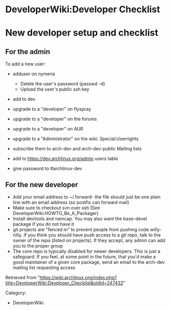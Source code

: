 DeveloperWiki:Developer Checklist
=================================

New developer setup and checklist
=================================

For the admin
-------------

To add a new user:

-   adduser on nymeria
    -   Delete the user's password (passwd -d)
    -   Upload the user's public ssh key

-   add to dev
-   upgrade to a "developer" on flyspray
-   upgrade to a "developer" on the forums
-   upgrade to a "developer" on AUR
-   upgrade to a "Administrator" on the wiki: Special:Userrights
-   subscribe them to arch-dev and arch-dev-public Mailing lists
-   add to https://dev.archlinux.org/admin users table
-   give password to #archlinux-dev

For the new developer
---------------------

-   Add your email address to ~/.forward- the file should just be one
    plain line with an email address (so postfix can forward mail)
-   Make sure to checkout svn over ssh (See
    DeveloperWiki:HOWTO_Be_A_Packager)
-   Install devtools and namcap. You may also want the base-devel
    package if you do not have it
-   git projects are "fenced in" to prevent people from pushing code
    willy-nilly. If you think you should have push access to a git repo,
    talk to the owner of the repo (listed on projects). If they accept,
    any admin can add you to the proper group
-   The core repo is typically disabled for newer developers. This is
    just a safeguard. If you feel, at some point in the future, that
    you'd make a good maintainer of a given core package, send an email
    to the arch-dev mailing list requesting access

Retrieved from
"https://wiki.archlinux.org/index.php?title=DeveloperWiki:Developer_Checklist&oldid=247432"

Category:

-   DeveloperWiki
